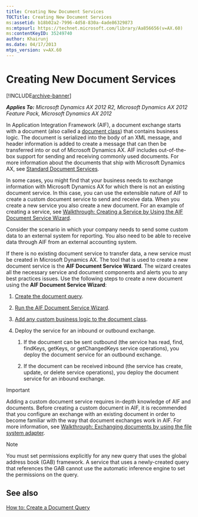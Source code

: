 ```yaml
---
title: Creating New Document Services
TOCTitle: Creating New Document Services
ms:assetid: b18b02a2-7996-4d58-830a-4ade86329873
ms:mtpsurl: https://technet.microsoft.com/library/Aa856656(v=AX.60)
ms:contentKeyID: 35249740
author: Khairunj
ms.date: 04/17/2013
mtps_version: v=AX.60
---
```


# Creating New Document Services 


[!INCLUDE[archive-banner](includes/archive-banner.md)]


_**Applies To:** Microsoft Dynamics AX 2012 R2, Microsoft Dynamics AX 2012 Feature Pack, Microsoft Dynamics AX 2012_

In Application Integration Framework (AIF), a document exchange starts with a document (also called a [document class](document-services-classes.md)) that contains business logic. The document is serialized into the body of an XML message, and header information is added to create a message that can then be transferred into or out of Microsoft Dynamics AX. AIF includes out-of-the-box support for sending and receiving commonly used documents. For more information about the documents that ship with Microsoft Dynamics AX, see [Standard Document Services](standard-document-services.md).

In some cases, you might find that your business needs to exchange information with Microsoft Dynamics AX for which there is not an existing document service. In this case, you can use the extensible nature of AIF to create a custom document service to send and receive data. When you create a new service you also create a new document. For an example of creating a service, see [Walkthrough: Creating a Service by Using the AIF Document Service Wizard](walkthrough-creating-a-service-by-using-the-aif-document-service-wizard.md).

Consider the scenario in which your company needs to send some custom data to an external system for reporting. You also need to be able to receive data through AIF from an external accounting system.

If there is no existing document service to transfer data, a new service must be created in Microsoft Dynamics AX. The tool that is used to create a new document service is the **AIF Document Service Wizard**. The wizard creates all the necessary service and document components and alerts you to any best practices issues. Use the following steps to create a new document using the **AIF Document Service Wizard**:

1.  [Create the document query](how-to-create-a-document-query.md).

2.  [Run the AIF Document Service Wizard](how-to-create-a-service-by-using-the-aif-document-service-wizard.md).

3.  [Add any custom business logic to the document class](guidelines-for-adding-code-to-document-service-classes.md).

4.  Deploy the service for an inbound or outbound exchange.
    
    1.  If the document can be sent outbound (the service has read, find, findKeys, getKeys, or getChangedKeys service operations), you deploy the document service for an outbound exchange.
    
    2.  If the document can be received inbound (the service has create, update, or delete service operations), you deploy the document service for an inbound exchange.


> [!IMPORTANT]
> <P>Adding a custom document service requires in-depth knowledge of AIF and documents. Before creating a custom document in AIF, it is recommended that you configure an exchange with an existing document in order to become familiar with the way that document exchanges work in AIF. For more information, see <A href="walkthrough-exchanging-documents-by-using-the-file-system-adapter.md">Walkthrough: Exchanging documents by using the file system adapter</A>.</P>




> [!NOTE]
> <P>You must set permissions explicitly for any new query that uses the global address book (GAB) framework. A service that uses a newly-created query that references the GAB cannot use the automatic inference engine to set the permissions on the query.</P>



## See also

[How to: Create a Document Query](how-to-create-a-document-query.md)

